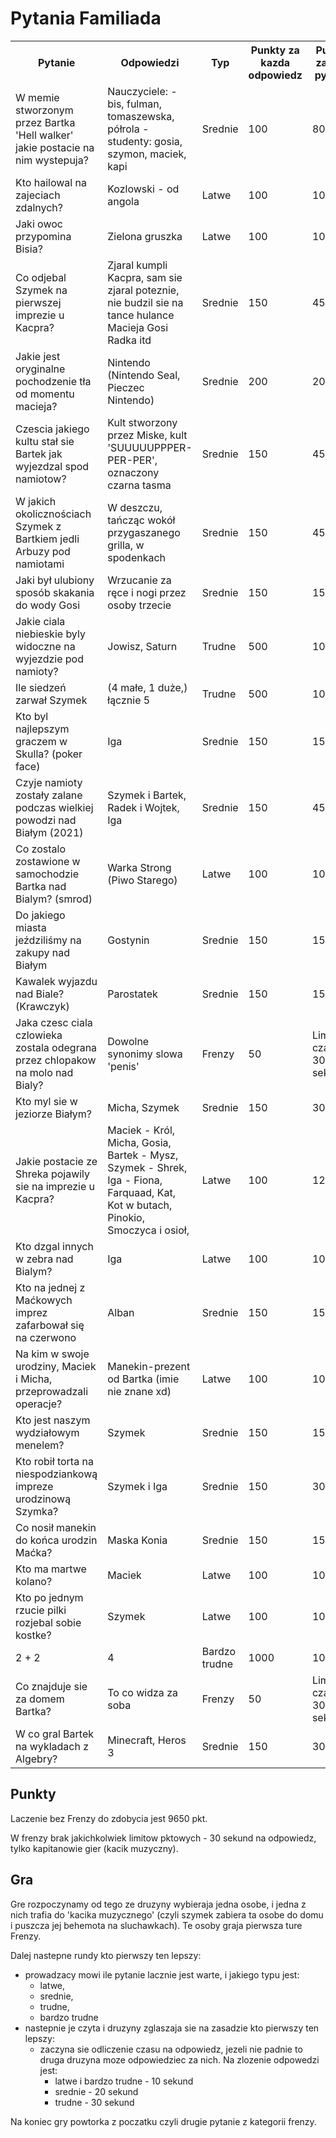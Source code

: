# Pytania Familiada

<table>
  <th>
    Pytanie
  </th>
  <th>
    Odpowiedzi
  </th>
  <th>
    Typ
  </th>
  <th>
    Punkty za kazda odpowiedz
  </th>
  <th>
    Punkty za cale pytanie
  </th>
  <tr>
    <td>
      W memie stworzonym przez Bartka 'Hell walker' jakie postacie na nim wystepuja?
    </td>
    <td>
      Nauczyciele:
      - bis, fulman, tomaszewska, półrola
      - studenty: gosia, szymon, maciek, kapi
    </td>
    <td>
      Srednie
    </td>
    <td>
      100
    </td>
    <td>
      800
    </td>
  </tr>
  <tr>
    <td>
      Kto hailowal na zajeciach zdalnych?
    </td>
    <td>
      Kozlowski - od angola
    </td>
    <td>
      Latwe
    </td>
    <td>
      100
    </td>
    <td>
      100
    </td>
  </tr>
  <tr>
    <td>
      Jaki owoc przypomina Bisia?
    </td>
    <td>
      Zielona gruszka
    </td>
    <td>
      Latwe
    </td>
    <td>
      100
    </td>
    <td>
      100
    </td>
  </tr>
  <tr>
    <td>
      Co odjebal Szymek na pierwszej imprezie u Kacpra?
    </td>
    <td>
      Zjaral kumpli Kacpra, sam sie zjaral poteznie, nie budzil sie na tance hulance Macieja Gosi Radka itd
    </td>
    <td>
      Srednie
    </td>
    <td>
      150
    </td>
    <td>
      450
    </td>
  </tr>
  <tr>
    <td>
      Jakie jest oryginalne pochodzenie tła od momentu macieja?
    </td>
    <td>
      Nintendo (Nintendo Seal, Pieczec Nintendo)
    </td>
    <td>
      Srednie
    </td>
    <td>
      200
    </td>
    <td>
      200
    </td>
  </tr>
  <tr>
    <td>
      Czescia jakiego kultu stał sie Bartek jak wyjezdzal spod namiotow?
    </td>
    <td>
      Kult stworzony przez Miske, kult 'SUUUUUPPPER-PER-PER', oznaczony czarna tasma
    </td>
    <td>
      Srednie
    </td>
    <td>
      150
    </td>
    <td>
      450
    </td>
  </tr>
  <tr>
    <td>
      W jakich okolicznościach Szymek z Bartkiem jedli Arbuzy pod namiotami
    </td>
    <td>
      W deszczu, tańcząc wokół przygaszanego grilla, w spodenkach
    </td>
    <td>
      Srednie
    </td>
    <td>
      150
    </td>
    <td>
      450
    </td>
  </tr>
  <tr>
    <td>
      Jaki był ulubiony sposób skakania do wody Gosi
    </td>
    <td>
      Wrzucanie za ręce i nogi przez osoby trzecie
    </td>
    <td>
      Srednie
    </td>
    <td>
      150
    </td>
    <td>
      150
    </td>
  </tr>
  <tr>
    <td>
      Jakie ciala niebieskie byly widoczne na wyjezdzie pod namioty?
    </td>
    <td>
      Jowisz, Saturn
    </td>
    <td>
      Trudne
    </td>
    <td>
      500
    </td>
    <td>
      1000
    </td>
  </tr>
  <tr>
    <td>
      Ile siedzeń zarwał Szymek
    </td>
    <td>
      (4 małe, 1 duże,) łącznie 5
    </td>
    <td>
      Trudne
    </td>
    <td>
      500
    </td>
    <td>
      1000
    </td>
  </tr>
  <tr>
    <td>
      Kto byl najlepszym graczem w Skulla? (poker face)
    </td>
    <td>
      Iga
    </td>
    <td>
      Srednie
    </td>
    <td>
      150
    </td>
    <td>
      150
    </td>
  </tr>
  <tr>
    <td>
      Czyje namioty zostały zalane podczas wielkiej powodzi nad Białym (2021)
    </td>
    <td>
      Szymek i Bartek, Radek i Wojtek, Iga
    </td>
    <td>
      Srednie
    </td>
    <td>
      150
    </td>
    <td>
      450
    </td>
  </tr>
  <tr>
    <td>
      Co zostalo zostawione w samochodzie Bartka nad Bialym? (smrod)
    </td>
    <td>
      Warka Strong (Piwo Starego)
    </td>
    <td>
      Latwe
    </td>
    <td>
      100
    </td>
    <td>
      100
    </td>
  </tr>
  <tr>
    <td>
      Do jakiego miasta jeździliśmy na zakupy nad Białym
    </td>
    <td>
      Gostynin
    </td>
    <td>
      Srednie
    </td>
    <td>
      150
    </td>
    <td>
      150
    </td>
  </tr>
  <tr>
    <td>
      Kawalek wyjazdu nad Biale? (Krawczyk)
    </td>
    <td>
      Parostatek
    </td>
    <td>
      Srednie
    </td>
    <td>
      150
    </td>
    <td>
      150
    </td>
  </tr>
  <tr>
    <td>
      Jaka czesc ciala czlowieka zostala odegrana przez chlopakow na molo nad Bialy?
    </td>
    <td>
      Dowolne synonimy slowa 'penis'
    </td>
    <td>
      Frenzy
    </td>
    <td>
      50
    </td>
    <td>
      Limit czasowy 30 sekund
    </td>
  </tr>
  <tr>
    <td>
      Kto myl sie w jeziorze Białym?
    </td>
    <td>
      Micha, Szymek
    </td>
    <td>
      Srednie
    </td>
    <td>
      150
    </td>
    <td>
      300
    </td>
  </tr>
  <tr>
    <td>
      Jakie postacie ze Shreka pojawily sie na imprezie u Kacpra?
    </td>
    <td>
      Maciek - Król, 
      Micha, Gosia, Bartek - Mysz, 
      Szymek - Shrek, 
      Iga - Fiona, 
      Farquaad, Kat, Kot w butach, Pinokio, Smoczyca i osioł,
    </td>
    <td>
      Latwe
    </td>
    <td>
      100
    </td>
    <td>
      1200
    </td>
  </tr>
  <tr>
    <td>
      Kto dzgal innych w zebra nad Bialym?
    </td>
    <td>
      Iga
    </td>
    <td>
      Latwe
    </td>
    <td>
      100
    </td>
    <td>
      100
    </td>
  </tr>
  <tr>
    <td>
      Kto na jednej z Maćkowych imprez zafarbował się na czerwono
    </td>
    <td>
      Alban
    </td>
    <td>
      Srednie
    </td>
    <td>
      150
    </td>
    <td>
      150
    </td>
  </tr>
  <tr>
    <td>
      Na kim w swoje urodziny, Maciek i Micha, przeprowadzali operacje?
    </td>
    <td>
      Manekin-prezent od Bartka (imie nie znane xd)
    </td>
    <td>
      Latwe
    </td>
    <td>
      100
    </td>
    <td>
      100
    </td>
  </tr>
  <tr>
    <td>
      Kto jest naszym wydziałowym menelem?
    </td>
    <td>
      Szymek
    </td>
    <td>
      Srednie
    </td>
    <td>
      150
    </td>
    <td>
      150
    </td>
  </tr>
  <tr>
    <td>
      Kto robił torta na niespodziankową impreze urodzinową Szymka?
    </td>
    <td>
      Szymek i Iga
    </td>
    <td>
      Srednie
    </td>
    <td>
      150
    </td>
    <td>
      300
    </td>
  </tr>
  <tr>
    <td>
      Co nosił manekin do końca urodzin Maćka?
    </td>
    <td>
      Maska Konia
    </td>
    <td>
      Srednie
    </td>
    <td>
      150
    </td>
    <td>
      150
    </td>
  </tr>
  <tr>
    <td>
      Kto ma martwe kolano?
    </td>
    <td>
      Maciek
    </td>
    <td>
      Latwe
    </td>
    <td>
      100
    </td>
    <td>
      100
    </td>
  </tr>
  <tr>
    <td>
      Kto po jednym rzucie pilki rozjebal sobie kostke?
    </td>
    <td>
      Szymek
    </td>
    <td>
      Latwe
    </td>
    <td>
      100
    </td>
    <td>
      100
    </td>
  </tr>
  <tr>
    <td>
      2 + 2
    </td>
    <td>
      4
    </td>
    <td>
      Bardzo trudne
    </td>
    <td>
      1000
    </td>
    <td>
      1000
    </td>
  </tr>
  <tr>
    <td>
      Co znajduje sie za domem Bartka?
    </td>
    <td>
      To co widza za soba
    </td>
    <td>
      Frenzy
    </td>
    <td>
      50
    </td>
    <td>
      Limit czasowy 30 sekund
    </td>
  </tr>
  <tr>
    <td>
      W co gral Bartek na wykladach z Algebry?
    </td>
    <td>
      Minecraft, Heros 3
    </td>
    <td>
      Srednie
    </td>
    <td>
      150
    </td>
    <td>
      300
    </td>
  </tr>
</table>

## Punkty

Laczenie bez Frenzy do zdobycia jest 9650 pkt.

W frenzy brak jakichkolwiek limitow pktowych - 30 sekund na odpowiedz, tylko kapitanowie gier (kacik muzyczny).

## Gra

Gre rozpoczynamy od tego ze druzyny wybieraja jedna osobe, i jedna z nich trafia do 'kacika muzycznego' (czyli szymek zabiera ta osobe do domu i puszcza jej behemota na sluchawkach). Te osoby graja pierwsza ture Frenzy.

Dalej nastepne rundy kto pierwszy ten lepszy: 
- prowadzacy mowi ile pytanie lacznie jest warte, i jakiego typu jest:
  - latwe, 
  - srednie, 
  - trudne, 
  - bardzo trudne 
- nastepnie je czyta i druzyny zglaszaja sie na zasadzie kto pierwszy ten lepszy: 
  - zaczyna sie odliczenie czasu na odpowiedz, jezeli nie padnie to druga druzyna moze odpowiedziec za nich. Na zlozenie odpowedzi jest:
    - latwe i bardzo trudne - 10 sekund
    - srednie - 20 sekund
    - trudne - 30 sekund

Na koniec gry powtorka z poczatku czyli drugie pytanie z kategorii frenzy.